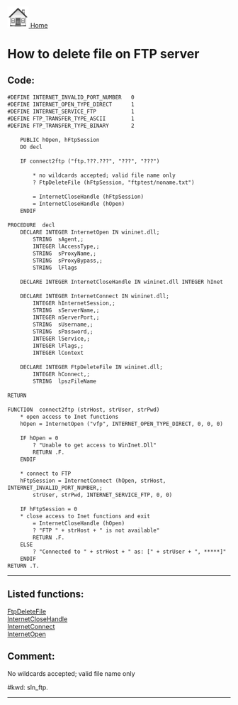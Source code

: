 [<img src="../images/home.png"> Home ](https://github.com/VFPX/Win32API)  

# How to delete file on FTP server

## Code:
```foxpro  
#DEFINE INTERNET_INVALID_PORT_NUMBER   0
#DEFINE INTERNET_OPEN_TYPE_DIRECT      1
#DEFINE INTERNET_SERVICE_FTP           1
#DEFINE FTP_TRANSFER_TYPE_ASCII        1
#DEFINE FTP_TRANSFER_TYPE_BINARY       2

	PUBLIC hOpen, hFtpSession
    DO decl

	IF connect2ftp ("ftp.???.???", "???", "???")

		* no wildcards accepted; valid file name only
		? FtpDeleteFile (hFtpSession, "ftptest/noname.txt")

		= InternetCloseHandle (hFtpSession)
		= InternetCloseHandle (hOpen)
	ENDIF

PROCEDURE  decl
	DECLARE INTEGER InternetOpen IN wininet.dll;
		STRING  sAgent,;
		INTEGER lAccessType,;
		STRING  sProxyName,;
		STRING  sProxyBypass,;
		STRING  lFlags

    DECLARE INTEGER InternetCloseHandle IN wininet.dll INTEGER hInet

    DECLARE INTEGER InternetConnect IN wininet.dll;
		INTEGER hInternetSession,;
		STRING  sServerName,;
		INTEGER nServerPort,;
		STRING  sUsername,;
		STRING  sPassword,;
		INTEGER lService,;
		INTEGER lFlags,;
		INTEGER lContext

	DECLARE INTEGER FtpDeleteFile IN wininet.dll;
    	INTEGER hConnect,;
    	STRING  lpszFileName

RETURN

FUNCTION  connect2ftp (strHost, strUser, strPwd)
	* open access to Inet functions
	hOpen = InternetOpen ("vfp", INTERNET_OPEN_TYPE_DIRECT, 0, 0, 0)

	IF hOpen = 0
		? "Unable to get access to WinInet.Dll"
		RETURN .F.
	ENDIF

	* connect to FTP
	hFtpSession = InternetConnect (hOpen, strHost, INTERNET_INVALID_PORT_NUMBER,;
		strUser, strPwd, INTERNET_SERVICE_FTP, 0, 0)

	IF hFtpSession = 0
	* close access to Inet functions and exit
		= InternetCloseHandle (hOpen)
		? "FTP " + strHost + " is not available"
		RETURN .F.
	ELSE
		? "Connected to " + strHost + " as: [" + strUser + ", *****]"
	ENDIF
RETURN .T.  
```  
***  


## Listed functions:
[FtpDeleteFile](../libraries/wininet/FtpDeleteFile.md)  
[InternetCloseHandle](../libraries/wininet/InternetCloseHandle.md)  
[InternetConnect](../libraries/wininet/InternetConnect.md)  
[InternetOpen](../libraries/wininet/InternetOpen.md)  

## Comment:
No wildcards accepted; valid file name only  
  
#kwd: sln_ftp.  
  
***  

